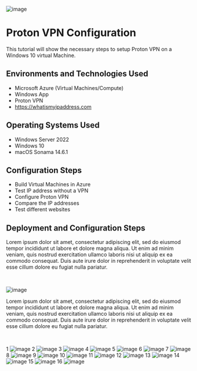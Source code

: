  ![image](https://github.com/user-attachments/assets/283b3ce1-ca1f-4f12-9d59-c9be2606d963)



<h1>Proton VPN Configuration</h1>
This tutorial will show the necessary steps to setup Proton VPN on a Windows 10 virtual Machine.<br />





<h2>Environments and Technologies Used</h2>

- Microsoft Azure (Virtual Machines/Compute)
- Windows App
- Proton VPN
- https://whatismyipaddress.com

<h2>Operating Systems Used </h2>

- Windows Server 2022
- Windows 10 
- macOS Sonama 14.6.1

<h2>Configuration Steps</h2>

- Build Virtual Machines in Azure 
- Test IP address without a VPN 
- Configure Proton VPN 
- Compare the IP addresses
- Test different websites 

<h2>Deployment and Configuration Steps</h2>




<p>
Lorem ipsum dolor sit amet, consectetur adipiscing elit, sed do eiusmod tempor incididunt ut labore et dolore magna aliqua. Ut enim ad minim veniam, quis nostrud exercitation ullamco laboris nisi ut aliquip ex ea commodo consequat. Duis aute irure dolor in reprehenderit in voluptate velit esse cillum dolore eu fugiat nulla pariatur.
</p>
<br />


![image](https://github.com/user-attachments/assets/c12ea3e9-cff5-442c-b38f-3a73cc595c8e)

<p>
Lorem ipsum dolor sit amet, consectetur adipiscing elit, sed do eiusmod tempor incididunt ut labore et dolore magna aliqua. Ut enim ad minim veniam, quis nostrud exercitation ullamco laboris nisi ut aliquip ex ea commodo consequat. Duis aute irure dolor in reprehenderit in voluptate velit esse cillum dolore eu fugiat nulla pariatur.
</p>
<br />

1
![image](https://github.com/user-attachments/assets/9d4a3cbc-d2bd-4fec-8063-c61db67677ad)
2
![image](https://github.com/user-attachments/assets/19024eda-6d72-46c4-bd95-f228edb8dd0c)
3
![image](https://github.com/user-attachments/assets/5265a94d-b34d-4cfb-8b68-c1a38a33e0e0)
4
![image](https://github.com/user-attachments/assets/0b1f6f54-fb61-4b29-919c-194c05470f10)
5
![image](https://github.com/user-attachments/assets/0c995294-12ea-44bc-afc2-a84b02cac044)
6
![image](https://github.com/user-attachments/assets/3de3a0ae-34c4-4cde-aa6d-d28e5c0b98cc)
7
![image](https://github.com/user-attachments/assets/7259b29f-153b-4e41-8ca6-ac9367e54340)
8
![image](https://github.com/user-attachments/assets/17afd775-3216-4fc8-abe0-316ee89b9b99)
9
![image](https://github.com/user-attachments/assets/5480acff-d669-4932-a029-9ff5cfad25fc)
10
![image](https://github.com/user-attachments/assets/be065cd6-20bf-491a-bbb5-e6d40df3d50a)
11
![image](https://github.com/user-attachments/assets/08f89243-960f-422a-b077-e67294d67ecb)
12
![image](https://github.com/user-attachments/assets/426d7f34-2e1f-46b4-a38b-8e671b257fa2)
13
![image](https://github.com/user-attachments/assets/63b10c8d-6b4f-42f0-95a0-196d49ee5632)
14
![image](https://github.com/user-attachments/assets/0903a0e0-e9c9-4b20-bc8b-28ba18d2fcbb)
15
![image](https://github.com/user-attachments/assets/493c8c56-51fc-4f1d-8d32-5e2178fa0e56)
16
![image](https://github.com/user-attachments/assets/b7f6b4ce-3751-4a21-ba4d-9df00f5f50d0)
